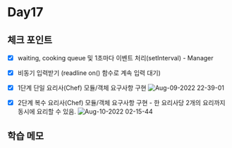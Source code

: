 # Day17

## 체크 포인트
- [x] waiting, cooking queue 및 1초마다 이벤트 처리(setInterval) - Manager
- [x] 비동기 입력받기 (readline on() 함수로 계속 입력 대기)
- [x] 1단계 단일 요리사(Chef) 모듈/객체 요구사항 구현
![Aug-09-2022 22-39-01](https://user-images.githubusercontent.com/64758931/183664226-68238a6a-ce46-48b9-b186-0293325bdff5.gif)

- [x] 2단계 복수 요리사(Chef) 모듈/객체 요구사항 구현 - 한 요리사당 2개의 요리까지 동시에 요리할 수 있음. 
![Aug-10-2022 02-15-44](https://user-images.githubusercontent.com/64758931/183715474-cfd90a2a-cf98-4706-ae62-1665d24cc8b5.gif)

## 학습 메모
